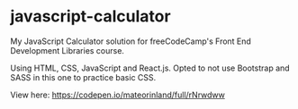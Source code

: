 # javascript-calculator
My JavaScript Calculator solution for freeCodeCamp's Front End Development Libraries course.

Using HTML, CSS, JavaScript and React.js. Opted to not use Bootstrap and SASS in this one to practice basic CSS.

View here: https://codepen.io/mateorinland/full/rNrwdww
